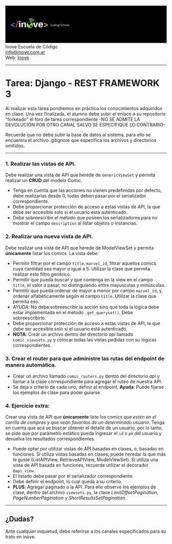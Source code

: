 ![Inove banner](/inove.jpg)
Inove Escuela de Código\
info@inove.com.ar\
Web: [Inove](http://inove.com.ar)

---
# Tarea: Django - REST FRAMEWORK 3

Al realizar esta tarea pondremos en práctica los conocimientos adquiridos en clase.
Una vez finalizada, el alumno debe subir el enlace a su repositorio "forkeado" el foro de tarea correspondiente -NO SE ADMITE LA DEVOLUCIÓN POR OTRO CANAL SALVO SE ESPECIFIQUE LO CONTRARIO- 

Recuerde que no debe subir la base de datos al sistema, para ello se encuentra el archivo .gitignore que especifica los archivos y directorios omitidos.

---
### 1. Realizar las vistas de API.
Debe realizar una vista de API que herede de `GenericViewSet` y permita realizar un **CRUD** del modelo Comic.
- Tenga en cuenta que las acciones no vienen predefinidas por defecto, debe realizarlas desde 0, todas deben pasar por el serializador correspondiente.
- Debe proporcionar protección de acceso a estas vistas de API, la que debe ser accesible solo si el usuario está autenticado.
- Debe sobreescribir el método que poseen los serializadores para no mostrar el campo `description` al listar objetos o instancias.

### 2. Realizar una nueva vista de API.
Debe realizar una vista de API que herede de ModelViewSet y permita **únicamente** listar los comics.
La vista debe:
- Permitir filtrar por el campo `title`, `marvel_id`, filtrar aquellos comics cuya cantidad sea mayor e igual a 5. Utilizar la clase que permita realizar este filtro genérico.
- Permitir que pueda buscar y que contenga en la view en el campo `title`, el valor a pasar, no distinguiendo entre maýusculas y minúsculas.
- Permitir que pueda ordenar de mayor a menor por campo `marvel_id`, y, ordenar alfabéticamente según el campo `title`. Utilizar la clase que permita eso.
- *AYUDA*: No debe sobreescribir la acción sino que toda la lógica debe estar implementada en el método `.get_queryset()`. Debe sobreescribirlo.
- Debe proporcionar protección de acceso a estas vistas de API, la que debe ser accesible solo si el usuario está autenticado.
- **NOTA**: Crear un archivo dentro del directorio *api* llamado `comic_viewsets.py` y colocar todas las vistas pedidas con su lógicas correspondientes.

### 3. Crear el router para que administre las rutas del endpoint de manera automática.
- Crear un archivo llamado `comic_routers.py` dentro del directorio *api* y llamar a la clase correspondiente para agregar el ruteo de nuestra API.
- Se deja a criterio de cada uno, definir el endpoint.
**Ayuda**: Puede fijarse los ejemplos de clase para poder guiarse.

### 4. Ejercicio extra:
Crear una vista de API que **únicamente** liste los comics que *estén en el carrito de compras y que sean favoritos de un determinado usuario*.
Tenga en cuenta que acá se buscar obtener el detalle de un usuario, por lo tanto, se pide que por parámetro estático pueda ingresar el `id` o `pk` del usuario y devuelva los resultados correspondientes.
- Puede optar por utilizar vistas de API basadas en clases, o, basadas en funciones. Si utiliza vistas basadas en clases, puede heredar la que más le guste (ListAPIView, RetrieveAPIView, ModelViewSet). Si utiliza una vista de API basada en funciones, recuerde utilizar el decorador `@api_view`.
- El listado debe pasar por el serializador correspondiente.
- Debe definir el endpoint, lo cual queda a su criterio.
- **PLUS**: Agregar paginado a la API. Para ello observe los ejemplos de clase, dentro del archivo `viewsets.py`, la clase *LimitOffsetPagination*, *PageNumberPagination* y *ShortResultsSetPagination*.
---

## ¿Dudas?
Ante cualquier inquietud, debe referirse a los canales especificados para su trato en inove.